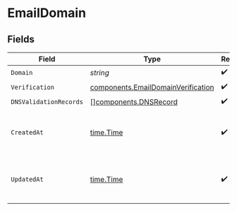 # EmailDomain


## Fields

| Field                                                                                    | Type                                                                                     | Required                                                                                 | Description                                                                              | Example                                                                                  |
| ---------------------------------------------------------------------------------------- | ---------------------------------------------------------------------------------------- | ---------------------------------------------------------------------------------------- | ---------------------------------------------------------------------------------------- | ---------------------------------------------------------------------------------------- |
| `Domain`                                                                                 | *string*                                                                                 | :heavy_check_mark:                                                                       | N/A                                                                                      |                                                                                          |
| `Verification`                                                                           | [components.EmailDomainVerification](../../models/components/emaildomainverification.md) | :heavy_check_mark:                                                                       | N/A                                                                                      |                                                                                          |
| `DNSValidationRecords`                                                                   | [][components.DNSRecord](../../models/components/dnsrecord.md)                           | :heavy_check_mark:                                                                       | N/A                                                                                      |                                                                                          |
| `CreatedAt`                                                                              | [time.Time](https://pkg.go.dev/time#Time)                                                | :heavy_check_mark:                                                                       | An ISO-8601 timestamp representation of entity creation date.                            | 2022-11-04T20:10:06.927Z                                                                 |
| `UpdatedAt`                                                                              | [time.Time](https://pkg.go.dev/time#Time)                                                | :heavy_check_mark:                                                                       | An ISO-8601 timestamp representation of entity update date.                              | 2022-11-04T20:10:06.927Z                                                                 |